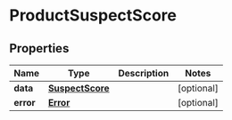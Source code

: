 

# ProductSuspectScore


## Properties

| Name | Type | Description | Notes |
|------------ | ------------- | ------------- | -------------|
|**data** | [**SuspectScore**](SuspectScore.md) |  |  [optional] |
|**error** | [**Error**](Error.md) |  |  [optional] |



